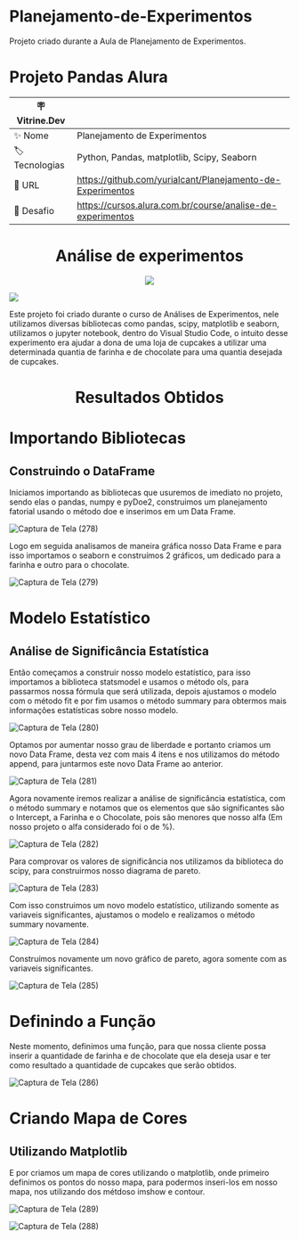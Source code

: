 # Planejamento-de-Experimentos
Projeto criado durante a Aula de Planejamento de Experimentos.

# Projeto Pandas Alura
| 🪧 Vitrine.Dev |     |
| -------------  | --- |
| ✨ Nome        | Planejamento de Experimentos
| 🏷️ Tecnologias | Python, Pandas, matplotlib, Scipy, Seaborn
| 🚀 URL         | https://github.com/yurialcant/Planejamento-de-Experimentos
| 🤿 Desafio |https://cursos.alura.com.br/course/analise-de-experimentos

<h1 align ="center"> Análise de experimentos </h1>
<p align="center">
<img src="http://img.shields.io/static/v1?label=STATUS&message=%20COMPLETO&color=GREEN&style=for-the-badge"/>
</p>

![](https://user-images.githubusercontent.com/102321564/207418663-1c12134a-247f-4d7a-bae6-3b04142a8761.png#vitrinedev)

Este projeto foi criado durante o curso de Análises de Experimentos, nele utilizamos diversas bibliotecas como pandas, scipy, matplotlib e seaborn, utilizamos o jupyter notebook,
dentro do Visual Studio Code, o intuito desse experimento era ajudar a dona de uma loja de cupcakes a utilizar uma determinada quantia de farinha e de chocolate para uma quantia
desejada de cupcakes.

<h1 align ="center"> Resultados Obtidos </h1>

<h1>Importando Bibliotecas</h1>
<h2>Construindo o DataFrame</h2>

Iniciamos importando as bibliotecas que usuremos de imediato no projeto, sendo elas o pandas, numpy e pyDoe2, construimos um planejamento fatorial usando o método doe e inserimos em um Data Frame.


![Captura de Tela (278)](https://user-images.githubusercontent.com/102321564/207662712-f67103b1-0924-4ef0-bd1e-55fdda7fe96c.png)

Logo em seguida analisamos de maneira gráfica nosso Data Frame e para isso importamos o seaborn e construímos 2 gráficos, um dedicado para a farinha e outro para o chocolate.

![Captura de Tela (279)](https://user-images.githubusercontent.com/102321564/207663477-5900c35c-7fa0-421c-a9af-c952dc31fab3.png)

<h1>Modelo Estatístico</h1>
<h2>Análise de Significância Estatística</h2>

Então começamos a construir nosso modelo estatístico, para isso importamos a biblioteca statsmodel e usamos o método ols, para passarmos nossa fórmula que será utilizada, depois ajustamos o modelo com o método fit e por fim usamos o método summary para obtermos mais informações estatísticas sobre nosso modelo.

![Captura de Tela (280)](https://user-images.githubusercontent.com/102321564/207664392-21b2806c-cc8f-40da-98d7-72f6a17b14b4.png)

Optamos por aumentar nosso grau de liberdade e portanto criamos um novo Data Frame, desta vez com mais 4 itens e nos utilizamos do método append, para juntarmos este novo Data Frame ao anterior.

![Captura de Tela (281)](https://user-images.githubusercontent.com/102321564/207665055-4a852d02-4354-4ce2-9538-8d62b7711ce1.png)

Agora novamente iremos realizar a análise de significância estatística, com o método summary e notamos que os elementos que são significantes são o Intercept, a Farinha e o Chocolate, pois são menores que nosso alfa (Em nosso projeto o alfa considerado foi o de %).

![Captura de Tela (282)](https://user-images.githubusercontent.com/102321564/207666149-5bf4f425-c936-4841-8414-b3253e2e3ca7.png)

Para comprovar os valores de significância nos utilizamos da biblioteca do scipy, para construirmos nosso diagrama de pareto.

![Captura de Tela (283)](https://user-images.githubusercontent.com/102321564/207666707-681a3813-74ed-4194-b5c7-446f01618620.png)

Com isso construimos um novo modelo estatístico, utilizando somente as variaveis significantes, ajustamos o modelo e realizamos o método summary novamente.

![Captura de Tela (284)](https://user-images.githubusercontent.com/102321564/207667060-197cd9a7-6de3-4a5d-ae17-a86b0d9ff6e0.png)

Construímos novamente um novo gráfico de pareto, agora somente com as variaveis significantes.

![Captura de Tela (285)](https://user-images.githubusercontent.com/102321564/207667403-7d3ff326-774a-4802-ac38-74513d7e2007.png)

<h1>Definindo a Função</h1>

Neste momento, definimos uma função, para que nossa cliente possa inserir a quantidade de farinha e de chocolate que ela deseja usar e ter como resultado a quantidade de cupcakes que serão obtidos.

![Captura de Tela (286)](https://user-images.githubusercontent.com/102321564/207668178-25116830-52b6-4905-868f-2d0a240c74f3.png)

<h1>Criando Mapa de Cores</h1>
<h2>Utilizando Matplotlib</h2>

E por criamos um mapa de cores utilizando o matplotlib, onde primeiro definimos os pontos do nosso mapa, para podermos inseri-los em nosso mapa, nos utilizando dos métdoso imshow e contour.

![Captura de Tela (289)](https://user-images.githubusercontent.com/102321564/207669307-bd10fe16-130a-4c08-ace9-57b65bed73ea.png)

![Captura de Tela (288)](https://user-images.githubusercontent.com/102321564/207669051-e30a3363-70f2-47d7-8697-0e68a2b8e31b.png)










